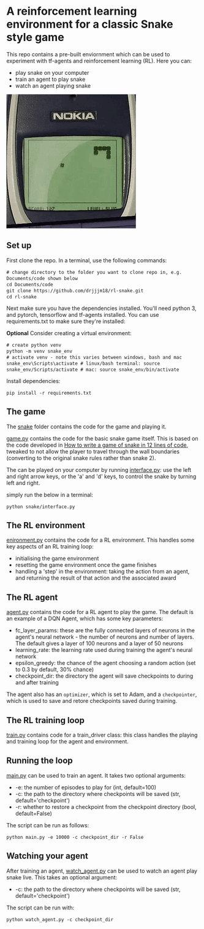 # A reinforcement learning environment for a classic Snake style game

This repo contains a pre-built enviornment which can be used to experiment with tf-agents and reinforcement learning (RL). Here you can:
* play snake on your computer
* train an agent to play snake
* watch an agent playing snake

<img src="images/nokia-snake-game.gif">

## Set up

First clone the repo. In a terminal, use the following commands:
```
# change directory to the folder you want to clone repo in, e.g. Documents/code shown below
cd Documents/code
git clone https://github.com/drjjjm18/rl-snake.git
cd rl-snake
```
Next make sure you have the dependencies installed. You'll need python 3, and pytorch, tensorflow and tf-agents installed. You can use requirements.txt to make sure they're installed:

**Optional** Consider creating a virtual environment:
```
# create python venv
python -m venv snake_env
# activate venv - note this varies between windows, bash and mac
snake_env\Scripts\activate # linux/bash terminal: source snake_env/Scripts/activate # mac: source snake_env/bin/activate
```
Install dependencies:
```
pip install -r requirements.txt
```
## The game

The [snake](https://github.com/drjjjm18/rl-snake/tree/main/snake) folder contains the code for the game and playing it.

[game.py](https://github.com/drjjjm18/rl-snake/blob/main/snake/game.py) contains the code for the basic snake game itself. This is based on the code developed in [How to write a game of snake in 12 lines of code]('https://github.com/eliasffyksen/MiniSnakes), tweaked to not allow the player to travel through the wall boundaries (converting to the original snake rules rather than snake 2).

The can be played on your computer by running [interface.py](https://github.com/drjjjm18/rl-snake/blob/main/interface.py): use the left and right arrow keys, or the 'a' and 'd' keys, to control the snake by turning left and right.

simply run the below in a terminal:
```
python snake/interface.py
```

## The RL environment
[enironment.py](https://github.com/drjjjm18/rl-snake/blob/main/rl_env/environment.py) contains the code for a RL environment. This handles some key aspects of an RL training loop:
* initialising the game environment
* resetting the game environment once the game finishes
* handling a 'step' in the environment: taking the action from an agent, and returning the result of that action and the associated award

## The RL agent
[agent.py](https://github.com/drjjjm18/rl-snake/blob/main/rl_env/snake_agent.py) contains the code for a RL agent to play the game. The default is an example of a DQN Agent, which has some key parameters:
* fc_layer_params: these are the fully connected layers of neurons in the agent's neural network - the number of neurons and number of layers. The default gives a layer of 100 neurons and a layer of 50 neurons
* learning_rate: the learning rate used during training the agent's neural network
* epsilon_greedy: the chance of the agent choosing a random action (set to 0.3 by default, 30% chance)
* checkpoint_dir: the directory the agent will save checkpoints to during and after training

The agent also has an `optimizer`, which is set to Adam, and a `checkpointer`, which is used to save and retore checkpoints saved during training.

## The RL training loop

[train.py](https://github.com/drjjjm18/rl-snake/blob/main/rl_env/train.py) contains code for a train_driver class: this class handles the playing and training loop for the agent and environment. 

## Running the loop

[main.py](https://github.com/drjjjm18/rl-snake/blob/main/main.py) can be used to train an agent. It takes two optional arguments:
* -e: the number of episodes to play for (int, default=100)
* -c: the path to the directory where checkpoints will be saved (str, default='checkpoint')
* -r: whether to restore a checkpoint from the checkpoint directory (bool, default=False)

The script can be run as follows:
```
python main.py -e 10000 -c checkpoint_dir -r False
```

## Watching your agent
After training an agent, [watch_agent.py](https://github.com/drjjjm18/rl-snake/blob/main/watch_agent.py) can be used to watch an agent play snake live.
This takes an optional argument:

* -c: the path to the directory where checkpoints will be saved (str, default='checkpoint')

The script can be run with:
```
python watch_agent.py -c checkpoint_dir
```
